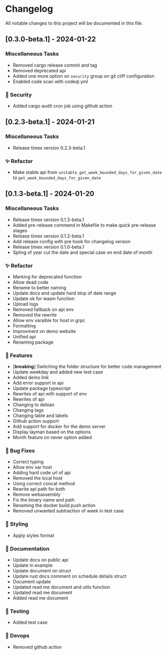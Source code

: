 # Changelog

All notable changes to this project will be documented in this file.

## [0.3.0-beta.1] - 2024-01-22

### Miscellaneous Tasks

- Removed cargo release commit and tag
- Removed deprecated api
- Added one more option on `security` group on git cliff configuration
- Enabled code scan with codeql.yml

### 🦺 Security

- Added cargo audit cron job using github action

## [0.2.3-beta.1] - 2024-01-21

### Miscellaneous Tasks

- Release timex version 0.2.3-beta.1

### ✨ Refactor

- Make stable api from `unstable_get_week_bounded_days_for_given_date` to `get_week_bounded_days_for_given_date`

## [0.1.3-beta.1] - 2024-01-20

### Miscellaneous Tasks

- Release timex version 0.1.3-beta.1
- Added pre-release commend in Makefile to make quick pre-release stages
- Release timex version 0.1.2-beta.1
- Add release config with pre hook for changelog version
- Release timex version 0.1.0-beta.1
- Spling of year cut the date and special case on end date of month

### ✨ Refactor

- Marking for deprecated function
- Allow dead code
- Rename to better naming
- Update docs and update hard stop of date range
- Update ok for wasm function
- Upload logs
- Removed fallback on api env
- Removed the rewrite
- Allow env varaible for host in grpc
- Formatting
- Improvment on demo website
- Unified api
- Renaming package

### 🎉 Features

- [**breaking**] Switching the folder structure for better code management
- Update weekday and added new test case
- Added demo link
- Add error support in api
- Update package typescript
- Rewrites of api with support of env
- Rewrites of api
- Changing to debian
- Changing tags
- Changing table and labels
- Github action support
- Add support for docker for the demo server
- Display layman based on the options
- Month feature on never option added

### 🐛 Bug Fixes

- Correct typing
- Allow env var host
- Adding hard code url of api
- Removed the local host
- Using correct concat method
- Rewrite api path for both
- Remove webassembly
- Fix the binary name and path
- Renaming the docker build push action
- Removed unwanted subtraction of week in test case

### 💅 Styling

- Apply styles format

### 📝 Documentation

- Update docs on public api
- Update in example
- Update document on struct
- Update rust docs comment on schedule details struct
- Document update
- Updated read me document and utils function
- Updated read me document
- Added read me document

### 🧪 Testing

- Added test case

### 🧱 Devops

- Removed github action

<!-- generated by git-cliff -->
